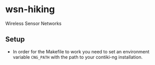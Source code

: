 # wsn-hiking
Wireless Sensor Networks

## Setup

- In order for the Makefile to work you need to set an environment variable `CNG_PATH` with the path to your contiki-ng installation.
